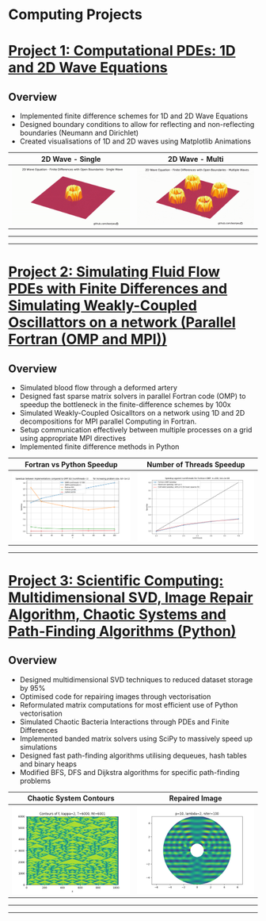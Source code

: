 # Computing Projects

# [Project 1: Computational PDEs: 1D and 2D Wave Equations](https://leonjwu.github.io/comp-pdes/)

## Overview
- Implemented finite difference schemes for 1D and 2D Wave Equations
- Designed boundary conditions to allow for reflecting and non-reflecting boundaries (Neumann and Dirichlet)
- Created visualisations of 1D and 2D waves using Matplotlib Animations


2D Wave - Single  |  2D Wave - Multi
:-------------------------:|:-------------------------:
![](https://github.com/leonjwu/comp-pdes/blob/master/2D_Wave_Symetric_Single.gif)  |  ![](https://github.com/leonjwu/comp-pdes/blob/master/2D_Wave_Symmetric_Multi.gif)
---



---
# [Project 2: Simulating Fluid Flow PDEs with Finite Differences and Simulating Weakly-Coupled Oscillattors on a network (Parallel Fortran (OMP and MPI))](https://github.com/leonjwu/Computing/blob/master/Fluid-Oscillators/)

## Overview
- Simulated blood flow through a deformed artery
- Designed fast sparse matrix solvers in parallel Fortran code (OMP) to speedup the bottleneck in the finite-difference schemes by 100x
- Simulated Weakly-Coupled Osicalltors on a network using 1D and 2D decompositions for MPI parallel Computing in Fortran.
- Setup communication effectively between multiple processes on a grid using appropriate MPI directives
- Implemented finite difference methods in Python

 

Fortran vs Python Speedup  |  Number of Threads Speedup
:-------------------------:|:-------------------------:
![](https://github.com/leonjwu/Computing/blob/master/Fluid-Oscillators/speedup.png)  |  ![](https://github.com/leonjwu/Computing/blob/master/Fluid-Oscillators/threads.png)
---









# [Project 3: Scientific Computing: Multidimensional SVD, Image Repair Algorithm, Chaotic Systems and Path-Finding Algorithms (Python)](https://github.com/leonjwu/Computing/blob/master/Scientific-Computing/)

## Overview
- Designed multidimensional SVD techniques to reduced dataset storage by 95%
- Optimised code for repairing images through vectorisation
- Reformulated matrix computations for most efficient use of Python vectorisation
- Simulated Chaotic Bacteria Interactions through PDEs and Finite Differences
- Implemented banded matrix solvers using SciPy to massively speed up simulations 
- Designed fast path-finding algorithms utilising dequeues, hash tables and binary heaps
- Modified BFS, DFS and Dijkstra algorithms for specific path-finding problems



Chaotic System Contours  |  Repaired Image
:-------------------------:|:-------------------------:
![](https://github.com/leonjwu/Computing/blob/master/Scientific-Computing/Chaos.png)  |  ![](https://github.com/leonjwu/Computing/blob/master/Scientific-Computing/Repaired_Image.png)
---




---


